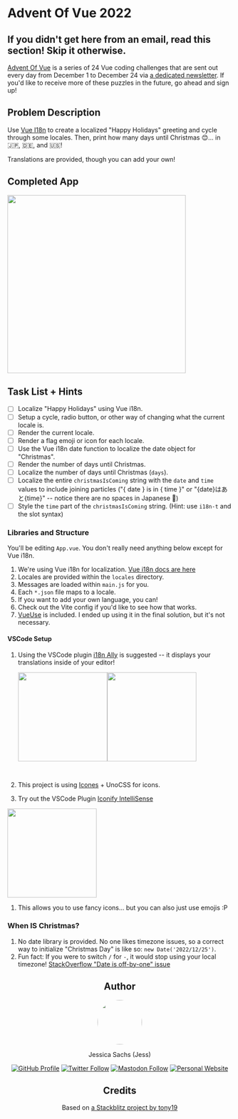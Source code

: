 # Advent Of Vue 2022

## If you didn't get here from an email, read this section! Skip it otherwise.

[Advent Of Vue](https://adventofvue.com) is a series of 24 Vue coding challenges that are sent out every day from December 1 to December 24 via [a dedicated newsletter](https://www.getrevue.co/profile/AdventOfVue). If you'd like to receive more of these puzzles in the future, go ahead and sign up!

## Problem Description

Use [Vue I18n](https://vue-i18n.intlify.dev/) to create a localized "Happy Holidays" greeting and cycle through some locales. Then, print how many days until Christmas 😊... in 🇯🇵, 🇩🇪, and 🇺🇸!

Translations are provided, though you can add your own!

## Completed App

<img src="./completed.gif" width="400px" loop="true">

## Task List + Hints

- [ ] Localize "Happy Holidays" using Vue i18n.
- [ ] Setup a cycle, radio button, or other way of changing what the current locale is.
- [ ] Render the current locale.
- [ ] Render a flag emoji or icon for each locale.
- [ ] Use the Vue i18n date function to localize the date object for "Christmas".
- [ ] Render the number of days until Christmas.
- [ ] Localize the number of days until Christmas (`days`).
- [ ] Localize the entire `christmasIsComing` string with the `date` and `time` values to include joining particles ("{ date } is in { time }" or "{date}はあと{time}" -- notice there are no spaces in Japanese 🤔)
- [ ] Style the `time` part of the `christmasIsComing` string. (Hint: use `i18n-t` and the slot syntax)

### Libraries and Structure

You'll be editing `App.vue`. You don't really need anything below except for Vue i18n.

1. We're using Vue i18n for localization. [Vue i18n docs are here](https://vue-i18n.intlify.dev/)
1. Locales are provided within the `locales` directory.
1. Messages are loaded within `main.js` for you.
1. Each `*.json` file maps to a locale.
1. If you want to add your own language, you can!
1. Check out the Vite config if you'd like to see how that works.
1. [VueUse](https://vueuse.org/) is included. I ended up using it in the final solution, but it's not necessary.

#### VSCode Setup

1. Using the VSCode plugin [i18n Ally](https://github.com/lokalise/i18n-ally) is suggested -- it displays your translations inside of your editor!

   <img src="./i18n-example-2.png" width="200"/><img src="./i18n-example.png" width="200" style="margin-bottom: 30px;"/>

1. This project is using [Icones](https://icones.js.org/collection/twemoji?s=cast) + UnoCSS for icons.
1. Try out the VSCode Plugin [Iconify IntelliSense](https://github.com/antfu/vscode-iconify)

<img src="./iconify-intellisense-example.png" width="200"/>

1. This allows you to use fancy icons... but you can also just use emojis :P

### When IS Christmas?

1. No date library is provided. No one likes timezone issues, so a correct way to initialize "Christmas Day" is like so: `new Date('2022/12/25')`.
1. Fun fact: If you were to switch `/` for `-`, it would stop using your local timezone! [StackOverflow "Date is off-by-one" issue](https://stackoverflow.com/a/31732581)

<div align="center">
  <h2>Author</h2>
  <a href="https://twitter.com/_JessicaSachs"><img style="display: block; border-radius: 100%" src="https://jess.sh/images/headshots/min/jess-2-square.jpeg" width="100" height="100"></a>

Jessica Sachs (Jess)

  <div>

<a href="https://github.com/JessicaSachs"><img src="https://img.shields.io/github/followers/jessicasachs.svg?logo=github&label=GitHub&logoColor=161b22&labelColor=white&sanitize=true" alt="GitHub Profile"></a>
<a href="https://twitter.com/_JessicaSachs"><img src="https://img.shields.io/twitter/follow/_JessicaSachs.svg?color=%231ea1f1&label=Twitter&labelColor=white&logo=twitter&style=flat&sanitize=true" alt="Twitter Follow"></a> <a href="https://twitter.com/_JessicaSachs"><img src="https://img.shields.io/mastodon/follow/109243482111211156.svg?color=%236465f8&labelColor=white&domain=https%3A%2F%2Fmastodon.social&label=Mastodon&logo=mastodon&style=flat&sanitize=true" alt="Mastodon Follow"></a> <a href="https://jess.sh"><img src="https://img.shields.io/badge/Personal_Site-Follow?logoColor=deeppink&style=flat&color=white&labelColor=white&logo=windows-terminal
&sanitize=true" alt="Personal Website"></a>

  </div>

  <h2>Credits</h2>

Based on [a Stackblitz project by tony19](https://stackblitz.com/edit/vue3-vite-starter)

</div>
